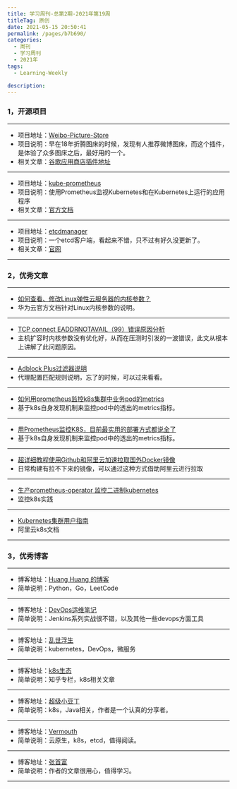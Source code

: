 ```yaml
---
title: 学习周刊-总第2期-2021年第19周
titleTag: 原创
date: 2021-05-15 20:50:41
permalink: /pages/b7b690/
categories: 
  - 周刊
  - 学习周刊
  - 2021年
tags: 
  - Learning-Weekly

description: 
---
```


### 1，开源项目

------

- 项目地址：[Weibo-Picture-Store](https://github.com/Semibold/Weibo-Picture-Store)
- 项目说明：早在18年折腾图床的时候，发现有人推荐微博图床，而这个插件，是体验了众多图床之后，最好用的一个。
- 相关文章：[谷歌应用商店插件地址](https://chrome.google.com/webstore/detail/%E5%BE%AE%E5%8D%9A%E5%9B%BE%E5%BA%8A/pinjkilghdfhnkibhcangnpmcpdpmehk)

----

- 项目地址：[kube-prometheus](https://github.com/prometheus-operator/kube-prometheus)
- 项目说明：使用Prometheus监视Kubernetes和在Kubernetes上运行的应用程序
- 相关文章：[官方文档](https://prometheus-operator.dev/)

----

- 项目地址：[etcdmanager](https://github.com/gtamas/etcdmanager)
- 项目说明：一个etcd客户端，看起来不错，只不过有好久没更新了。
- 相关文章：[官网](https://etcdmanager.io/)

------

### 2，优秀文章

------

- [如何查看、修改Linux弹性云服务器的内核参数？](https://support.huaweicloud.com/intl/zh-cn/ecs_faq/ecs_faq_1327.html)
- 华为云官方文档针对Linux内核参数的说明。

----

- [TCP connect EADDRNOTAVAIL（99）错误原因分析](http://blog.chinaunix.net/uid-20662820-id-3371081.html)
- 主机扩容时内核参数没有优化好，从而在压测时引发的一波错误，此文从根本上讲解了此问题原因。

----

- [Adblock Plus过滤器说明](https://adblockplus.org/en/filter-cheatsheet)
- 代理配置匹配规则说明，忘了的时候，可以过来看看。

----

-  [如何用prometheus监控k8s集群中业务pod的metrics](https://my.oschina.net/xiaominmin/blog/3066208)
  - 基于k8s自身发现机制来监控pod中的透出的metrics指标。

----

-  [用Prometheus监控K8S，目前最实用的部署方式都说全了](https://dbaplus.cn/news-134-3247-1.html)
  - 基于k8s自身发现机制来监控pod中的透出的metrics指标。

----

-  [超详细教程使用Github和阿里云加速拉取国外Docker镜像](https://blog.csdn.net/katch/article/details/102575084)
-  日常构建有拉不下来的镜像，可以通过这种方式借助阿里云进行拉取

----


- [生产prometheus-operator 监控二进制kubernetes](https://www.cnblogs.com/shoufu/p/14235357.html)
- 监控k8s实践

----


- [Kubernetes集群用户指南](https://www.alibabacloud.com/help/zh/doc-detail/86987.htm)
- 阿里云k8s文档

------

### 3，优秀博客

------

- 博客地址：[Huang Huang 的博客](https://mozillazg.com/)
- 简单说明：Python，Go，LeetCode

----

- 博客地址：[DevOps运维笔记](http://docs.idevops.site/)
- 简单说明：Jenkins系列实战很不错，以及其他一些devops方面工具

----


- 博客地址：[乱世浮生](https://atbug.com/)
- 简单说明：kubernetes，DevOps，微服务

----


- 博客地址：[k8s生态](https://zhuanlan.zhihu.com/container)
- 简单说明：知乎专栏，k8s相关文章

----


- 博客地址：[超级小豆丁](http://www.mydlq.club/)
- 简单说明：k8s，Java相关，作者是一个认真的分享者。

----


- 博客地址：[Vermouth](http://www.xuyasong.com/)
- 简单说明：云原生，k8s，etcd，值得阅读。

----

- 博客地址：[张首富](https://www.cnblogs.com/shoufu/)
- 简单说明：作者的文章很用心，值得学习。

------